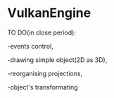 # VulkanEngine


TO DO(in close period):

-events control,

-drawing simple object(2D as 3D),

-reorganising projections,

-object's transformating

